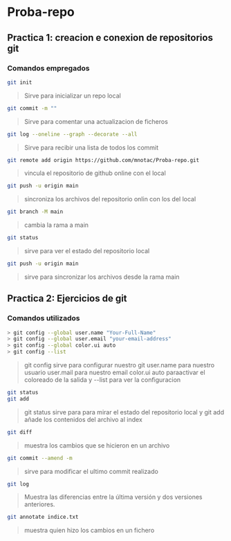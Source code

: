 # Proba-repo

## Practica 1: creacion e conexion de repositorios git

### Comandos empregados

```bash
git init
```

>Sirve para inicializar un repo local 

```bash
git commit -m ""
```
>Sirve para comentar una actualizacion de ficheros

```bash
git log --oneline --graph --decorate --all
```
>Sirve para recibir una lista de todos los commit

```bash
git remote add origin https://github.com/mnotac/Proba-repo.git
```
>vincula el repositorio de github online con el local

```bash
git push -u origin main
```
>sincroniza los archivos del repositorio onlin con los del local


```bash
git branch -M main  
```
>cambia la rama a main

```bash
git status
```
>sirve para ver el estado del repositorio local

```bash
git push -u origin main
```
>sirve para sincronizar los archivos desde la rama main

## Practica 2: Ejercicios de git

### Comandos utilizados

```bash
> git config --global user.name "Your-Full-Name"
> git config --global user.email "your-email-address"
> git config --global color.ui auto
> git config --list
```
>git config sirve para configurar nuestro git user.name para nuestro usuario user.mail para nuestro email color.ui auto paraactivar el coloreado de la salida y --list para ver la configuracion
```bash
git status
git add
```
>git status sirve para para mirar el estado del repositorio local y git add añade los contenidos del archivo al index

```bash
git diff
```
>muestra los cambios que se hicieron en un archivo

```bash 
git commit --amend -m
```
>sirve para modificar el ultimo commit realizado 

```bash
git log
```
>Muestra las diferencias entre la última versión y dos versiones anteriores.

```bash
git annotate indice.txt
```
>muestra quien hizo los cambios en un fichero

